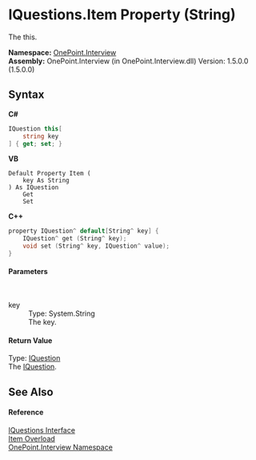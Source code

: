 # IQuestions.Item Property (String)
 

The this.

**Namespace:**&nbsp;<a href="N_OnePoint_Interview">OnePoint.Interview</a><br />**Assembly:**&nbsp;OnePoint.Interview (in OnePoint.Interview.dll) Version: 1.5.0.0 (1.5.0.0)

## Syntax

**C#**<br />
``` C#
IQuestion this[
	string key
] { get; set; }
```

**VB**<br />
``` VB
Default Property Item ( 
	key As String
) As IQuestion
	Get
	Set
```

**C++**<br />
``` C++
property IQuestion^ default[String^ key] {
	IQuestion^ get (String^ key);
	void set (String^ key, IQuestion^ value);
}
```


#### Parameters
&nbsp;<dl><dt>key</dt><dd>Type: System.String<br />The key.</dd></dl>

#### Return Value
Type: <a href="T_OnePoint_Interview_IQuestion">IQuestion</a><br />The <a href="T_OnePoint_Interview_IQuestion">IQuestion</a>.

## See Also


#### Reference
<a href="T_OnePoint_Interview_IQuestions">IQuestions Interface</a><br /><a href="Overload_OnePoint_Interview_IQuestions_Item">Item Overload</a><br /><a href="N_OnePoint_Interview">OnePoint.Interview Namespace</a><br />